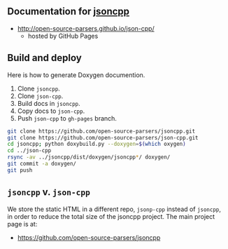 Documentation for [jsoncpp](https://github.com/cdunn2001/jsoncpp)
-------------
* http://open-source-parsers.github.io/json-cpp/
  * hosted by GitHub Pages

## Build and deploy
Here is how to generate Doxygen documention.

1. Clone `jsoncpp`.
1. Clone `json-cpp`.
1. Build docs in `jsoncpp`.
1. Copy docs to `json-cpp`.
1. Push `json-cpp` to `gh-pages` branch.
```bash
git clone https://github.com/open-source-parsers/jsoncpp.git
git clone https://github.com/open-source-parsers/json-cpp.git
cd jsoncpp; python doxybuild.py --doxygen=$(which oxygen)
cd ../json-cpp
rsync -av ../jsoncpp/dist/doxygen/jsoncpp*/ doxygen/
git commit -a doxygen/
git push
```

## `jsoncpp` v. `json-cpp`
We store the static HTML in a different repo, `jsonp-cpp` instead of `jsoncpp`, in order to reduce the total size of the jsoncpp project. The main project page is at:
* https://github.com/open-source-parsers/jsoncpp
